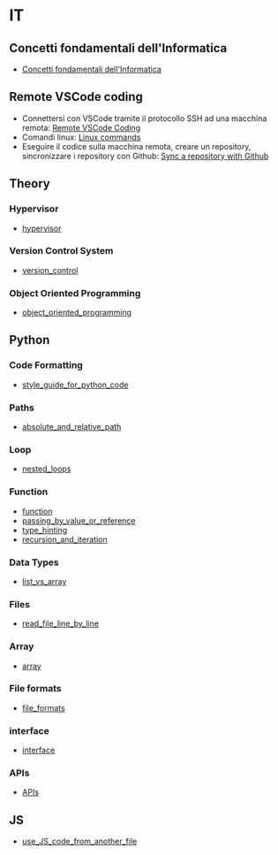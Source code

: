 # IT

## Concetti fondamentali dell'Informatica
- [Concetti fondamentali dell'Informatica](http://aptiva.v2.cs.unibo.it/wiki/index.php%3Ftitle=Concetti_fondamentali_dell'Informatica.html)

## Remote VSCode coding
- Connettersi con VSCode tramite il protocollo SSH ad una macchina remota:
[Remote VSCode Coding](https://docs.google.com/document/d/1Hj421cgJWSpHDKt7EvSvzY98OCbt7lCXVqEd5uTHEic/edit?usp=sharing)
- Comandi linux:
[Linux commands](https://docs.google.com/document/d/1u4588J1EoBhTUW47ElZJBVZg-SvuUbf_xVKA3qQOmyI/edit?usp=sharing)
- Eseguire il codice sulla macchina remota, creare un repository, sincronizzare i repository con Github:
[Sync a repository with Github](https://docs.google.com/document/d/1VSPMp390ovSXxyrg4O-Z2Uw_wgZ9vl-5woab78Ub05A/edit?usp=sharing)

## Theory

### Hypervisor

- [hypervisor](hypervisor.md)

### Version Control System

- [version_control](version_control.md)

### Object Oriented Programming

- [object_oriented_programming](object_oriented_programming.md)

## Python

### Code Formatting

- [style_guide_for_python_code](style_guide_for_python_code.md)

### Paths

- [absolute_and_relative_path](absolute_and_relative_path.md)

### Loop

- [nested_loops](nested_loops.ipynb)

### Function

- [function](function.ipynb)
- [passing_by_value_or_reference](passing_by_value_or_reference.ipynb)
- [type_hinting](type_hinting.ipynb)
- [recursion_and_iteration](recursion_and_iteration.md)

### Data Types

- [list_vs_array](list_vs_array.md)

### Files

- [read_file_line_by_line](read_file_line_by_line.ipynb)

### Array

- [array](array.ipynb)

### File formats

- [file_formats](file_formats.md)

### interface

- [interface](interface.md)

### APIs

- [APIs](APIs.md)

## JS

- [use_JS_code_from_another_file](use_JS_code_from_another_file.md)
